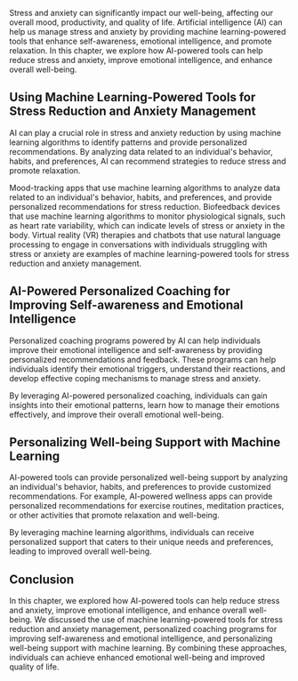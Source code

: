 
Stress and anxiety can significantly impact our well-being, affecting our overall mood, productivity, and quality of life. Artificial intelligence (AI) can help us manage stress and anxiety by providing machine learning-powered tools that enhance self-awareness, emotional intelligence, and promote relaxation. In this chapter, we explore how AI-powered tools can help reduce stress and anxiety, improve emotional intelligence, and enhance overall well-being.

Using Machine Learning-Powered Tools for Stress Reduction and Anxiety Management
--------------------------------------------------------------------------------

AI can play a crucial role in stress and anxiety reduction by using machine learning algorithms to identify patterns and provide personalized recommendations. By analyzing data related to an individual's behavior, habits, and preferences, AI can recommend strategies to reduce stress and promote relaxation.

Mood-tracking apps that use machine learning algorithms to analyze data related to an individual's behavior, habits, and preferences, and provide personalized recommendations for stress reduction. Biofeedback devices that use machine learning algorithms to monitor physiological signals, such as heart rate variability, which can indicate levels of stress or anxiety in the body. Virtual reality (VR) therapies and chatbots that use natural language processing to engage in conversations with individuals struggling with stress or anxiety are examples of machine learning-powered tools for stress reduction and anxiety management.

AI-Powered Personalized Coaching for Improving Self-awareness and Emotional Intelligence
----------------------------------------------------------------------------------------

Personalized coaching programs powered by AI can help individuals improve their emotional intelligence and self-awareness by providing personalized recommendations and feedback. These programs can help individuals identify their emotional triggers, understand their reactions, and develop effective coping mechanisms to manage stress and anxiety.

By leveraging AI-powered personalized coaching, individuals can gain insights into their emotional patterns, learn how to manage their emotions effectively, and improve their overall emotional well-being.

Personalizing Well-being Support with Machine Learning
------------------------------------------------------

AI-powered tools can provide personalized well-being support by analyzing an individual's behavior, habits, and preferences to provide customized recommendations. For example, AI-powered wellness apps can provide personalized recommendations for exercise routines, meditation practices, or other activities that promote relaxation and well-being.

By leveraging machine learning algorithms, individuals can receive personalized support that caters to their unique needs and preferences, leading to improved overall well-being.

Conclusion
----------

In this chapter, we explored how AI-powered tools can help reduce stress and anxiety, improve emotional intelligence, and enhance overall well-being. We discussed the use of machine learning-powered tools for stress reduction and anxiety management, personalized coaching programs for improving self-awareness and emotional intelligence, and personalizing well-being support with machine learning. By combining these approaches, individuals can achieve enhanced emotional well-being and improved quality of life.
